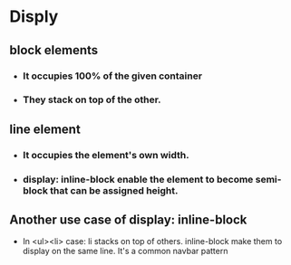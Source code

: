 # Disply

## block elements

- ### It occupies 100% of the given container
- ### They stack on top of the other.

## line element

- ### It occupies the element's own width.
- ### display: inline-block enable the element to become semi-block that can be assigned height.

## Another use case of display: inline-block

- In \<ul\>\<li\> case: li stacks on top of others. inline-block make them to display on the same line. It's a common navbar pattern
